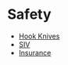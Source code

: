 # Safety

- [Hook Knives](../topics/hook_knives.md)
- [SIV](../topics/siv.md)
- [Insurance](../topics/insurance.md)
